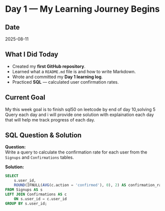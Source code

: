 # Day 1 — My Learning Journey Begins 

## Date
2025-08-11

## What I Did Today
- Created my **first GitHub repository**.
- Learned what a `README.md` file is and how to write Markdown.
- Wrote and committed my **Day 1 learning log**.
- Practiced **SQL** — calculated user confirmation rates.

## Current Goal
My this week goal is to finish sql50 on leetcode by end of day 10,solving 5 Query each day and i will provide one solution with explaination each day that will help me track progress of each day.

## SQL Question & Solution
**Question:**  
Write a query to calculate the confirmation rate for each user from the `Signups` and `Confirmations` tables.

**Solution:**
```sql
SELECT 
    s.user_id,
    ROUND(IFNULL(AVG(c.action = 'confirmed'), 0), 2) AS confirmation_rate
FROM Signups AS s
LEFT JOIN Confirmations AS c
    ON s.user_id = c.user_id
GROUP BY s.user_id;
